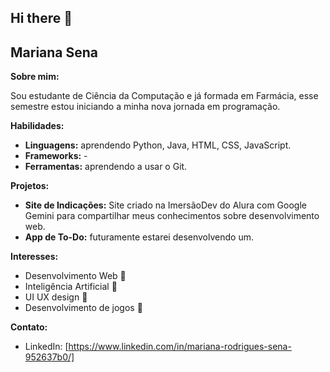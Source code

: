 ## Hi there 👋
## Mariana Sena

**Sobre mim:**

Sou estudante de Ciência da Computação e já formada em Farmácia, esse semestre estou iniciando a minha nova jornada em programação.

**Habilidades:**

* **Linguagens:** aprendendo Python, Java, HTML, CSS, JavaScript.
* **Frameworks:** -
* **Ferramentas:** aprendendo a usar o Git.

**Projetos:**

* **Site de Indicações:** Site criado na ImersãoDev do Alura com Google Gemini para compartilhar meus conhecimentos sobre desenvolvimento web.
* **App de To-Do:** futuramente estarei desenvolvendo um.

**Interesses:**

* Desenvolvimento Web      🔹
* Inteligência Artificial  🔹
* UI UX design             🔹
* Desenvolvimento de jogos 🔹

**Contato:**

* LinkedIn: [https://www.linkedin.com/in/mariana-rodrigues-sena-952637b0/]
<!--
**mariisena/mariisena** is a ✨ _special_ ✨ repository because its `README.md` (this file) appears on your GitHub profile.

Here are some ideas to get you started:

- 🔭 I’m currently working on ...
- 🌱 I’m currently learning ...
- 👯 I’m looking to collaborate on ...
- 🤔 I’m looking for help with ...
- 💬 Ask me about ...
- 📫 How to reach me: ...
- 😄 Pronouns: ...
- ⚡ Fun fact: ...
-->
